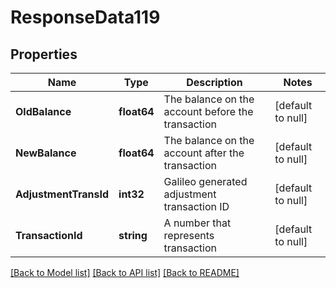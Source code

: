 # ResponseData119

## Properties
Name | Type | Description | Notes
------------ | ------------- | ------------- | -------------
**OldBalance** | **float64** | The balance on the account before the transaction | [default to null]
**NewBalance** | **float64** | The balance on the account after the transaction | [default to null]
**AdjustmentTransId** | **int32** | Galileo generated adjustment transaction ID | [default to null]
**TransactionId** | **string** | A number that represents transaction | [default to null]

[[Back to Model list]](../README.md#documentation-for-models) [[Back to API list]](../README.md#documentation-for-api-endpoints) [[Back to README]](../README.md)

